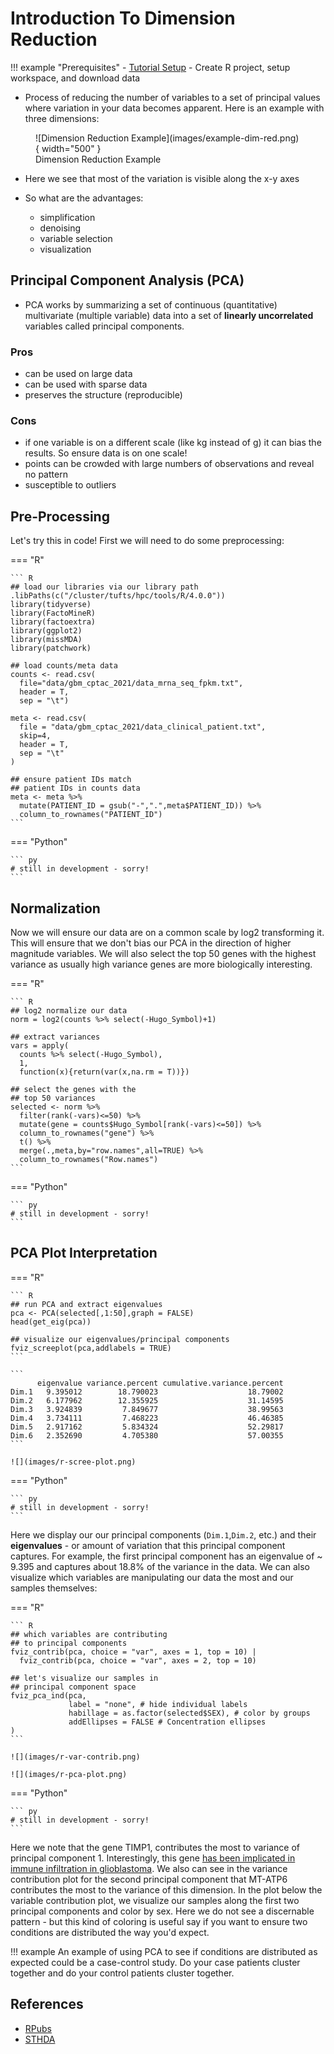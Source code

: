# Introduction To Dimension Reduction

!!! example "Prerequisites"
    - [Tutorial Setup](machine_learning/setup.md) - Create R project, setup workspace, and download data
    
- Process of reducing the number of variables to a set of principal values where variation in your data becomes apparent. Here is an example with three dimensions:

<figure markdown>
  ![Dimension Reduction Example](images/example-dim-red.png){ width="500" }
  <figcaption>Dimension Reduction Example</figcaption>
</figure>

- Here we see that most of the variation is visible along the x-y axes
- So what are the advantages:

    - simplification
    - denoising
    - variable selection
    - visualization

## Principal Component Analysis (PCA)

- PCA works by summarizing a set of continuous (quantitative) multivariate (multiple variable) data into a set of **linearly uncorrelated** variables called principal components.

### Pros

- can be used on large data
- can be used with sparse data
- preserves the structure (reproducible)

### Cons

- if one variable is on a different scale (like kg instead of g) it can bias the results. So ensure data is on one scale!
- points can be crowded with large numbers of observations and reveal no pattern
- susceptible to outliers

## Pre-Processing

Let's try this in code! First we will need to do some preprocessing:

=== "R"

    ``` R
    ## load our libraries via our library path
    .libPaths(c("/cluster/tufts/hpc/tools/R/4.0.0"))
    library(tidyverse)
    library(FactoMineR)
    library(factoextra)
    library(ggplot2)
    library(missMDA)
    library(patchwork)
    
    ## load counts/meta data
    counts <- read.csv(
      file="data/gbm_cptac_2021/data_mrna_seq_fpkm.txt",
      header = T,
      sep = "\t")

    meta <- read.csv(
      file = "data/gbm_cptac_2021/data_clinical_patient.txt",
      skip=4,
      header = T,
      sep = "\t"
    )
    
    ## ensure patient IDs match 
    ## patient IDs in counts data
    meta <- meta %>%
      mutate(PATIENT_ID = gsub("-",".",meta$PATIENT_ID)) %>%
      column_to_rownames("PATIENT_ID")
    ```

=== "Python"

    ``` py
    # still in development - sorry!
    ```

## Normalization

Now we will ensure our data are on a common scale by log2 transforming it. This will ensure that we don't bias our PCA in the direction of higher magnitude variables. We will also select the top 50 genes with the highest variance as usually high variance genes are more biologically interesting. 

=== "R"

    ``` R
    ## log2 normalize our data
    norm = log2(counts %>% select(-Hugo_Symbol)+1)

    ## extract variances
    vars = apply(
      counts %>% select(-Hugo_Symbol),
      1, 
      function(x){return(var(x,na.rm = T))})

    ## select the genes with the
    ## top 50 variances
    selected <- norm %>%
      filter(rank(-vars)<=50) %>%
      mutate(gene = counts$Hugo_Symbol[rank(-vars)<=50]) %>%
      column_to_rownames("gene") %>%
      t() %>%
      merge(.,meta,by="row.names",all=TRUE) %>%
      column_to_rownames("Row.names")
    ```

=== "Python"

    ``` py
    # still in development - sorry!
    ```

## PCA Plot Interpretation

=== "R"

    ``` R
    ## run PCA and extract eigenvalues
    pca <- PCA(selected[,1:50],graph = FALSE)
    head(get_eig(pca))

    ## visualize our eigenvalues/principal components
    fviz_screeplot(pca,addlabels = TRUE)
    ```
    
    ```
          eigenvalue variance.percent cumulative.variance.percent
    Dim.1   9.395012        18.790023                    18.79002
    Dim.2   6.177962        12.355925                    31.14595
    Dim.3   3.924839         7.849677                    38.99563
    Dim.4   3.734111         7.468223                    46.46385
    Dim.5   2.917162         5.834324                    52.29817
    Dim.6   2.352690         4.705380                    57.00355
    ```
    
    ![](images/r-scree-plot.png)
    
=== "Python"

    ``` py
    # still in development - sorry!
    ```
Here we display our our principal components (`Dim.1`,`Dim.2`, etc.) and their **eigenvalues** - or amount of variation that this principal component captures. For example, the first principal component has an eigenvalue of ~ 9.395 and captures about 18.8% of the variance in the data. We can also visualize which variables are manipulating our data the most and our samples themselves:

=== "R"

    ``` R
    ## which variables are contributing
    ## to principal components
    fviz_contrib(pca, choice = "var", axes = 1, top = 10) |
      fviz_contrib(pca, choice = "var", axes = 2, top = 10) 

    ## let's visualize our samples in 
    ## principal component space
    fviz_pca_ind(pca,
                 label = "none", # hide individual labels
                 habillage = as.factor(selected$SEX), # color by groups
                 addEllipses = FALSE # Concentration ellipses
    )
    ```
    
    ![](images/r-var-contrib.png)
    
    ![](images/r-pca-plot.png)
    
=== "Python"

    ``` py
    # still in development - sorry!
    ```

Here we note that the gene TIMP1, contributes the most to variance of principal component 1. Interestingly, this gene [has been implicated in immune infiltration in glioblastoma](https://bmcneurol.biomedcentral.com/articles/10.1186/s12883-021-02477-1). We also can see in the variance contribution plot for the second principal component that MT-ATP6 contributes the most to the variance of this dimension. In the plot below the variable contribution plot, we visualize our samples along the first two principal components and color by sex. Here we do not see a discernable pattern - but this kind of coloring is useful say if you want to ensure two conditions are distributed the way you'd expect.

!!! example
    An example of using PCA to see if conditions are distributed as expected could be a case-control study. Do your case patients cluster together and do your control patients cluster together.

## References

- [RPubs](https://rpubs.com/Saskia/520216)
- [STHDA](http://www.sthda.com/english/wiki/factoextra-r-package-easy-multivariate-data-analyses-and-elegant-visualization)
